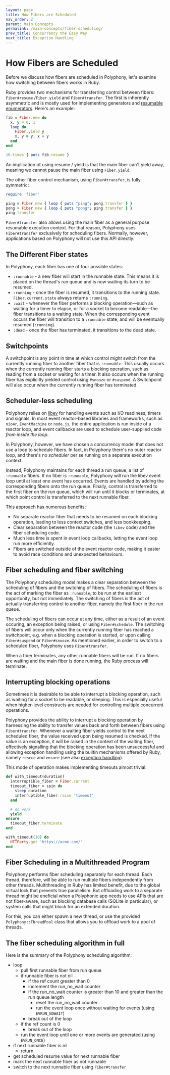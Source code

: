 ```yaml
---
layout: page
title: How Fibers are Scheduled
nav_order: 2
parent: Main Concepts
permalink: /main-concepts/fiber-scheduling/
prev_title: Concurrency the Easy Way
next_title: Exception Handling
---
```


# How Fibers are Scheduled

Before we discuss how fibers are scheduled in Polyphony, let's examine how
switching between fibers works in Ruby.

Ruby provides two mechanisms for transferring control between fibers:
`Fiber#resume` /`Fiber.yield` and `Fiber#transfer`. The first is inherently
asymmetric and is mostly used for implementing generators and [resumable
enumerators](https://blog.appsignal.com/2018/11/27/ruby-magic-fibers-and-enumerators-in-ruby.html).
Here's an example:

```ruby
fib = Fiber.new do
  x, y = 0, 1
  loop do
    Fiber.yield y
    x, y = y, x + y
  end
end

10.times { puts fib.resume }
```

An implication of using resume / yield is that the main fiber can't yield
away, meaning we cannot pause the main fiber using `Fiber.yield`.

The other fiber control mechanism, using `Fiber#transfer`, is fully symmetric:

```ruby
require 'fiber'

ping = Fiber.new { loop { puts "ping"; pong.transfer } }
pong = Fiber.new { loop { puts "pong"; ping.transfer } }
ping.transfer
```

`Fiber#transfer` also allows using the main fiber as a general purpose
resumable execution context. For that reason, Polyphony uses `Fiber#transfer`
exclusively for scheduling fibers. Normally, however, applications based on
Polyphony will not use this API directly.

## The Different Fiber states

In Polyphony, each fiber has one of four possible states:

- `:runnable` - a new fiber will start in the runnable state. This means it is
  placed on the thread's run queue and is now waiting its turn to be resumed.
- `:running` - once the fiber is resumed, it transitions to the running state.
  `Fiber.current.state` always returns `:running`.
- `:wait` - whenever the fiber performs a blocking operation—such as waiting for
  a timer to elapse, or for a socket to become readable—the fiber transitions to
  a waiting state. When the corresponding event occurs the fiber will transition
  to a `:runnable` state, and will be eventually resumed (`:running`).
- `:dead` - once the fiber has terminated, it transitions to the dead state.

## Switchpoints

A switchpoint is any point in time at which control *might* switch from the
currently running fiber to another fiber that is `:runnable`. This usually
occurs when the currently running fiber starts a blocking operation, such as
reading from a socket or waiting for a timer. It also occurs when the running
fiber has explicitly yielded control using `#snooze` or `#suspend`. A
Switchpoint will also occur when the currently running fiber has terminated.

## Scheduler-less scheduling

Polyphony relies on [libev](http://software.schmorp.de/pkg/libev.html) for
handling events such as I/O readiness, timers and signals. In most event
reactor-based libraries and frameworks, such as `nio4r`, `EventMachine` or
`node.js`, the entire application is run inside of a reactor loop, and event
callbacks are used to schedule user-supplied code *from inside the loop*.

In Polyphony, however, we have chosen a concurrency model that does not use a
loop to schedule fibers. In fact, in Polyphony there's no outer reactor loop,
and there's no *scheduler* per se running on a separate execution context.

Instead, Polyphony maintains for each thread a run queue, a list of `:runnable`
fibers. If no fiber is `:runnable`, Polyphony will run the libev event loop until
at least one event has occurred. Events are handled by adding the corresponding
fibers onto the run queue. Finally, control is transferred to the first fiber on
the run queue, which will run until it blocks or terminates, at which point
control is transferred to the next runnable fiber.

This approach has numerous benefits:

- No separate reactor fiber that needs to be resumed on each blocking operation,
  leading to less context switches, and less bookkeeping.
- Clear separation between the reactor code (the `libev` code) and the fiber
  scheduling code.
- Much less time is spent in event loop callbacks, letting the event loop run
  more efficiently.
- Fibers are switched outside of the event reactor code, making it easier to
  avoid race conditions and unexpected behaviours.

## Fiber scheduling and fiber switching

The Polyphony scheduling model makes a clear separation between the scheduling
of fibers and the switching of fibers. The scheduling of fibers is the act of
marking the fiber as `:runnable`, to be run at the earliest opportunity, but not
immediately. The switching of fibers is the act of actually transferring control
to another fiber, namely the first fiber in the run queue.

The scheduling of fibers can occur at any time, either as a result of an event
occuring, an exception being raised, or using `Fiber#schedule`. The switching of
fibers will occur only when the currently running fiber has reached a
switchpoint, e.g. when a blocking operation is started, or upon calling
`Fiber#suspend` or `Fiber#snooze`. As mentioned earlier, in order to switch to a
scheduled fiber, Polyphony uses `Fiber#transfer`.

When a fiber terminates, any other runnable fibers will be run. If no fibers
are waiting and the main fiber is done running, the Ruby process will terminate.

## Interrupting blocking operations

Sometimes it is desirable to be able to interrupt a blocking operation, such as
waiting for a socket to be readable, or sleeping. This is especially useful when
higher-level constructs are needed for controlling multiple concurrent
operations.

Polyphony provides the ability to interrupt a blocking operation by harnessing
the ability to transfer values back and forth between fibers using
`Fiber#transfer`. Whenever a waiting fiber yields control to the next scheduled
fiber, the value received upon being resumed is checked. If the value is an
exception, it will be raised in the context of the waiting fiber, effectively
signalling that the blocking operation has been unsuccessful and allowing
exception handling using the builtin mechanisms offered by Ruby, namely `rescue`
and `ensure` (see also [exception handling](exception-handling.md)).

This mode of operation makes implementing timeouts almost trivial:

```ruby
def with_timeout(duration)
  interruptible_fiber = Fiber.current
  timeout_fiber = spin do
    sleep duration
    interruptible_fiber.raise 'timeout'
  end

  # do work
  yield
ensure
  timeout_fiber.terminate
end

with_timeout(10) do
  HTTParty.get 'https://acme.com/'
end
```

## Fiber Scheduling in a Multithreaded Program

Polyphony performs fiber scheduling separately for each thread. Each thread,
therefore, will be able to run multiple fibers independently from other threads.
Multithreading in Ruby has limited benefit, due to the global virtual lock that
prevents true parallelism. But offloading work to a separate thread might be
eneficial when a Polyphonic app needs to use APIs that are not fiber-aware, such
as blocking database calls (SQLite in particular), or system calls that might
block for an extended duration.

For this, you can either spawn a new thread, or use the provided
`Polyphony::ThreadPool` class that allows you to offload work to a pool of
threads.

## The fiber scheduling algorithm in full

Here is the summary of the Polyphony scheduling algorithm:

- loop
  - pull first runnable fiber from run queue
  - if runnable fiber is not nil
    -  if the ref count greater than 0
      - increment the run_no_wait counter
      - if the run_no_wait counter is greater than 10 and greater than the run
        queue length
        - reset the run_no_wait counter
        - run the event loop once without waiting for events (using
          `EVRUN_NOWAIT`)
    - break out of the loop
  - if the ref count is 0
    - break out of the loop
  - run the event loop until one or more events are generated (using
    `EVRUN_ONCE`)
- if next runnable fiber is nil
  - return
- get scheduled resume value for next runnable fiber
- mark the next runnable fiber as not runnable
- switch to the next runnable fiber using `Fiber#transfer`
